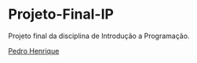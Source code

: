 # Projeto-Final-IP
Projeto final da disciplina de Introdução a Programação.

<a href="https://github.com/ZKPGDNHO" target="_blank">Pedro Henrique</a>
